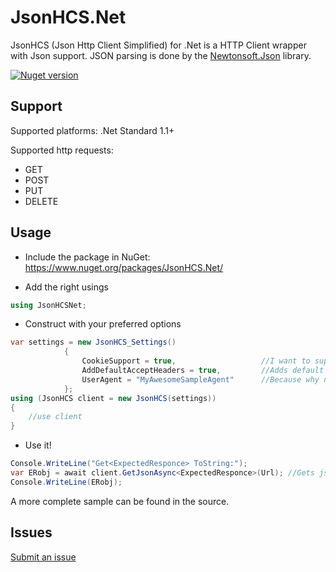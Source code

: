 # JsonHCS.Net
JsonHCS (Json Http Client Simplified) for .Net is a HTTP Client wrapper with Json support.
JSON parsing is done by the [Newtonsoft.Json](https://www.nuget.org/packages/Newtonsoft.Json/11.0.1-beta3) library.

<a href="https://www.nuget.org/packages/JsonHCS.Net/">
  <img src="https://img.shields.io/nuget/v/JsonHCS.Net.svg" alt="Nuget version">
</a>

## Support

Supported platforms: .Net Standard 1.1+

Supported http requests:
- GET
- POST
- PUT
- DELETE

## Usage

- Include the package in NuGet: https://www.nuget.org/packages/JsonHCS.Net/

- Add the right usings

```cs
using JsonHCSNet;
```

- Construct with your preferred options

```cs
var settings = new JsonHCS_Settings()
            {
                CookieSupport = true,                   //I want to support sessions and thus cookies
                AddDefaultAcceptHeaders = true,         //Adds default acceptance headers for json types
                UserAgent = "MyAwesomeSampleAgent"      //Because why not, this is usually ignored anyways
            };
using (JsonHCS client = new JsonHCS(settings))
{
    //use client
}
```

- Use it!

```cs
Console.WriteLine("Get<ExpectedResponce> ToString:");
var ERobj = await client.GetJsonAsync<ExpectedResponce>(Url); //Gets json from url and parses as the ExpectedResponce class or returns null if responce not successful
Console.WriteLine(ERobj);
```

A more complete sample can be found in the source.

## Issues

[Submit an issue](https://github.com/Levi--G/JsonHCS.Net/issues)
